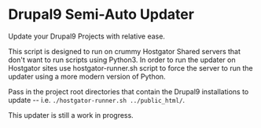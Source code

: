 # Drupal9 Semi-Auto Updater
Update your Drupal9 Projects with relative ease.

This script is designed to run on crummy Hostgator Shared servers that don't want to run scripts using Python3. In order to run the updater on Hostgator sites use hostgator-runner.sh script to force the server to run the updater using a more modern version of Python.

Pass in the project root directories that contain the Drupal9 installations to update -- i.e. `./hostgator-runner.sh ../public_html/`.

This updater is still a work in progress.